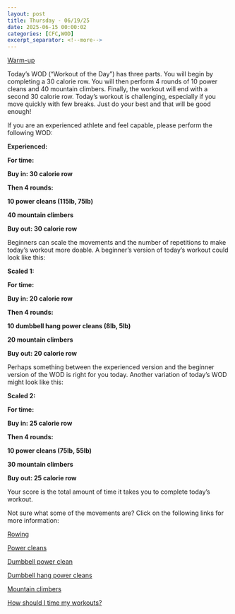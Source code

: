 ```yaml
---
layout: post
title: Thursday - 06/19/25
date: 2025-06-15 00:00:02
categories: [CFC,WOD]
excerpt_separator: <!--more-->
---
```

[Warm-up](https://communityfitnessclub.wixsite.com/website/post/basic-full-body-warm-up)

Today’s WOD (“Workout of the Day”) has three parts. You will begin by completing a 30 calorie row. You will then perform 4 rounds of 10 power cleans and 40 mountain climbers. Finally, the workout will end with a second 30 calorie row. Today’s workout is challenging, especially if you move quickly with few breaks. Just do your best and that will be good enough!

If you are an experienced athlete and feel capable, please perform the following WOD:

**Experienced:**

**For time:**

**Buy in: 30 calorie row**

**Then 4 rounds:**

**10 power cleans (115lb, 75lb)**

**40 mountain climbers**

**Buy out: 30 calorie row**

Beginners can scale the movements and the number of repetitions to make today’s workout more doable. A beginner’s version of today’s workout could look like this:

**Scaled 1:**

**For time:**

**Buy in: 20 calorie row**

**Then 4 rounds:**

**10 dumbbell hang power cleans (8lb, 5lb)**

**20 mountain climbers**

**Buy out: 20 calorie row**
<!--more-->

Perhaps something between the experienced version and the beginner version of the WOD is right for you today. Another variation of today’s WOD might look like this:

**Scaled 2:**

**For time:**

**Buy in: 25 calorie row**

**Then 4 rounds:**

**10 power cleans (75lb, 55lb)**

**30 mountain climbers**

**Buy out: 25 calorie row**

Your score is the total amount of time it takes you to complete today’s workout. 

Not sure what some of the movements are? Click on the following links for more information:

[Rowing](https://communityfitnessclub.wixsite.com/website/post/rowing) 

[Power cleans](https://communityfitnessclub.wixsite.com/website/post/power-cleans)

[Dumbbell power clean](https://communityfitnessclub.wixsite.com/website/post/dumbbell-power-cleans)

[Dumbbell hang power cleans](https://communityfitnessclub.wixsite.com/website/post/dumbbell-hang-power-cleans)  

[Mountain climbers](https://www.youtube.com/watch?v=nmwgirgXLYM) 

[How should I time my workouts?](https://communityfitnessclub.wixsite.com/website/post/how-should-i-time-my-workouts)

